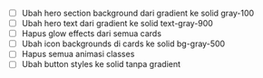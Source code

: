 - [ ] Ubah hero section background dari gradient ke solid gray-100
- [ ] Ubah hero text dari gradient ke solid text-gray-900
- [ ] Hapus glow effects dari semua cards
- [ ] Ubah icon backgrounds di cards ke solid bg-gray-500
- [ ] Hapus semua animasi classes
- [ ] Ubah button styles ke solid tanpa gradient
